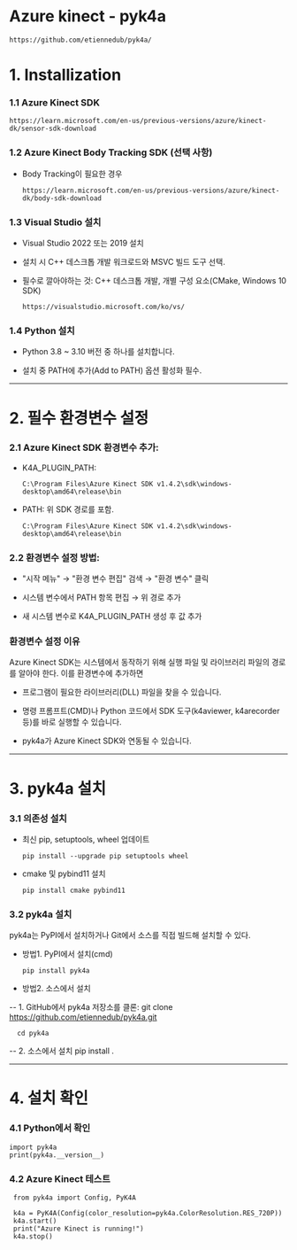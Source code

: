# Azure kinect - pyk4a

    https://github.com/etiennedub/pyk4a/
 

# 1. Installization

### 1.1 Azure Kinect SDK
       
    https://learn.microsoft.com/en-us/previous-versions/azure/kinect-dk/sensor-sdk-download


### 1.2 Azure Kinect Body Tracking SDK (선택 사항)
   
- Body Tracking이 필요한 경우

      https://learn.microsoft.com/en-us/previous-versions/azure/kinect-dk/body-sdk-download


### 1.3 Visual Studio 설치
   
- Visual Studio 2022 또는 2019 설치

- 설치 시 C++ 데스크톱 개발 워크로드와 MSVC 빌드 도구 선택.

- 필수로 깔아야하는 것: C++ 데스크톱 개발, 개별 구성 요소(CMake, Windows 10 SDK)

      https://visualstudio.microsoft.com/ko/vs/


### 1.4 Python 설치
   
- Python 3.8 ~ 3.10 버전 중 하나를 설치합니다.

- 설치 중 PATH에 추가(Add to PATH) 옵션 활성화 필수.


-------------

# 2. 필수 환경변수 설정
### 2.1 Azure Kinect SDK 환경변수 추가:
  
- K4A_PLUGIN_PATH:
 
      C:\Program Files\Azure Kinect SDK v1.4.2\sdk\windows-desktop\amd64\release\bin
  
- PATH: 위 SDK 경로를 포함.
 
      C:\Program Files\Azure Kinect SDK v1.4.2\sdk\windows-desktop\amd64\release\bin

### 2.2 환경변수 설정 방법:

- "시작 메뉴" → "환경 변수 편집" 검색 → "환경 변수" 클릭

- 시스템 변수에서 PATH 항목 편집 → 위 경로 추가

- 새 시스템 변수로 K4A_PLUGIN_PATH 생성 후 값 추가

### 환경변수 설정 이유
Azure Kinect SDK는 시스템에서 동작하기 위해 실행 파일 및 라이브러리 파일의 경로를 알아야 한다. 이를 환경변수에 추가하면

- 프로그램이 필요한 라이브러리(DLL) 파일을 찾을 수 있습니다.

- 명령 프롬프트(CMD)나 Python 코드에서 SDK 도구(k4aviewer, k4arecorder 등)를 바로 실행할 수 있습니다.

- pyk4a가 Azure Kinect SDK와 연동될 수 있습니다.

-------------
# 3. pyk4a 설치
### 3.1 의존성 설치

- 최신 pip, setuptools, wheel 업데이트
 
      pip install --upgrade pip setuptools wheel
  
- cmake 및 pybind11 설치

      pip install cmake pybind11

### 3.2 pyk4a 설치

pyk4a는 PyPI에서 설치하거나 Git에서 소스를 직접 빌드해 설치할 수 있다.

- 방법1. PyPI에서 설치(cmd)

      pip install pyk4a

- 방법2. 소스에서 설치
 
-- 1. GitHub에서 pyk4a 저장소를 클론:
      git clone https://github.com/etiennedub/pyk4a.git

      cd pyk4a

-- 2. 소스에서 설치
    pip install .

------------------------


# 4. 설치 확인

### 4.1 Python에서 확인
       
    import pyk4a
    print(pyk4a.__version__)



### 4.2 Azure Kinect 테스트

     from pyk4a import Config, PyK4A

     k4a = PyK4A(Config(color_resolution=pyk4a.ColorResolution.RES_720P))
     k4a.start()
     print("Azure Kinect is running!")
     k4a.stop()





